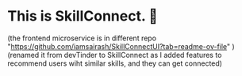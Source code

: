 # This is SkillConnect. 🚀
(the frontend microservice is in different repo "https://github.com/iamsairash/SkillConnectUI?tab=readme-ov-file" )
(renamed it from devTinder to SkillConnect as I added features to recommend users wiht similar skills, and they can get connected)

 

